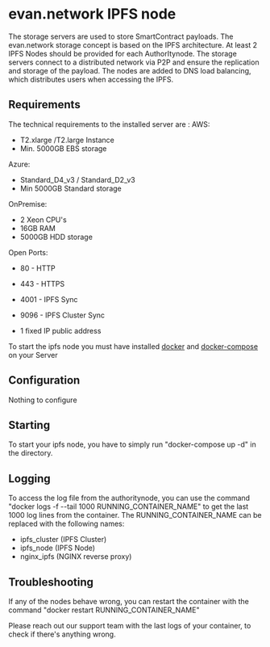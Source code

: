 # evan.network IPFS node

The storage servers are used to store SmartContract payloads. The evan.network storage concept is based on the IPFS architecture. At least 2 IPFS Nodes should be provided for each AuthorItynode. The storage servers connect to a distributed network via P2P and ensure the replication and storage of the payload. The nodes are added to DNS load balancing, which distributes users when accessing the IPFS.

## Requirements

The technical requirements to the installed server are :
AWS:
 - T2.xlarge /T2.large Instance
 - Min. 5000GB EBS storage

Azure:
 - Standard_D4_v3 / Standard_D2_v3
 - Min 5000GB Standard storage

OnPremise:
 - 2 Xeon CPU's
 - 16GB RAM
 - 5000GB HDD storage

Open Ports:
 - 80 - HTTP
 - 443 - HTTPS
 - 4001 - IPFS Sync
 - 9096 - IPFS Cluster Sync

- 1 fixed IP public address

To start the ipfs node you must have installed [docker](https://www.docker.com/get-docker) and [docker-compose](https://docs.docker.com/compose/install/) on your Server

## Configuration

Nothing to configure

## Starting

To start your ipfs node, you have to simply run "docker-compose up -d" in the directory.

## Logging

To access the log file from the authoritynode, you can use the command "docker logs -f --tail 1000 RUNNING_CONTAINER_NAME" to get the last 1000 log lines from the container. The RUNNING_CONTAINER_NAME can be replaced with the following names:

- ipfs_cluster (IPFS Cluster)
- ipfs_node (IPFS Node)
- nginx_ipfs (NGINX reverse proxy)

## Troubleshooting

If any of the nodes behave wrong, you can restart the container with the command "docker restart RUNNING_CONTAINER_NAME"

Please reach out our support team with the last logs of your container, to check if there's anything wrong.

